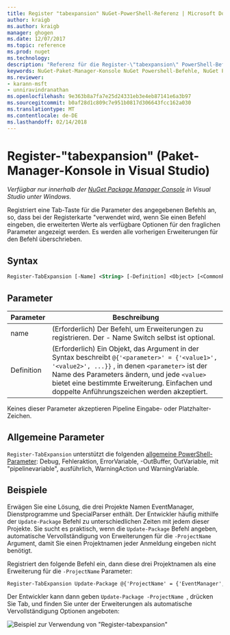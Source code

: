 ```yaml
---
title: Register "tabexpansion" NuGet-PowerShell-Referenz | Microsoft Docs
author: kraigb
ms.author: kraigb
manager: ghogen
ms.date: 12/07/2017
ms.topic: reference
ms.prod: nuget
ms.technology: 
description: "Referenz für die Register-\"tabexpansion\" PowerShell-Befehl in der NuGet-Paket-Manager-Konsole in Visual Studio."
keywords: NuGet-Paket-Manager-Konsole NuGet Powershell-Befehle, NuGet Powershell-Referenz zu "Register-tabexpansion"
ms.reviewer:
- karann-msft
- unniravindranathan
ms.openlocfilehash: 9e363b8a7fa7e25d24331eb3e4eb87141e6a3b97
ms.sourcegitcommit: b0af28d1c809c7e951b0817d306643fcc162a030
ms.translationtype: MT
ms.contentlocale: de-DE
ms.lasthandoff: 02/14/2018
---
```

# <a name="register-tabexpansion-package-manager-console-in-visual-studio"></a>Register-"tabexpansion" (Paket-Manager-Konsole in Visual Studio)

*Verfügbar nur innerhalb der [NuGet Package Manager Console](package-manager-console.md) in Visual Studio unter Windows.*

Registriert eine Tab-Taste für die Parameter des angegebenen Befehls an, so, dass bei der Registerkarte "verwendet wird, wenn Sie einen Befehl eingeben, die erweiterten Werte als verfügbare Optionen für den fraglichen Parameter angezeigt werden. Es werden alle vorherigen Erweiterungen für den Befehl überschrieben.

## <a name="syntax"></a>Syntax

```ps
Register-TabExpansion [-Name] <String> [-Definition] <Object> [<CommonParameters>]
```

## <a name="parameters"></a>Parameter

| Parameter | Beschreibung |
| --- | --- |
| name | (Erforderlich) Der Befehl, um Erweiterungen zu registrieren. Der - Name Switch selbst ist optional. |
| Definition | (Erforderlich) Ein Objekt, das Argument in der Syntax beschreibt `@{'<parameter>' = {'<value1>', '<value2>', ...}}` , in denen `<parameter>` ist der Name des Parameters ändern, und jede `<value>` bietet eine bestimmte Erweiterung. Einfachen und doppelte Anführungszeichen werden akzeptiert. |

Keines dieser Parameter akzeptieren Pipeline Eingabe- oder Platzhalter-Zeichen.

## <a name="common-parameters"></a>Allgemeine Parameter

`Register-TabExpansion` unterstützt die folgenden [allgemeine PowerShell-Parameter](http://go.microsoft.com/fwlink/?LinkID=113216): Debug, Fehleraktion, ErrorVariable, -OutBuffer, OutVariable, mit "pipelinevariable", ausführlich, WarningAction und WarningVariable.

## <a name="examples"></a>Beispiele

Erwägen Sie eine Lösung, die drei Projekte Namen EventManager, Dienstprogramme und SpecialParser enthält. Der Entwickler häufig mithilfe der `Update-Package` Befehl zu unterschiedlichen Zeiten mit jedem dieser Projekte. Sie sucht es praktisch, wenn die `Update-Package` Befehl angeben, automatische Vervollständigung von Erweiterungen für die `-ProjectName` Argument, damit Sie einen Projektnamen jeder Anmeldung eingeben nicht benötigt. 

Registriert den folgende Befehl ein, dann diese drei Projektnamen als eine Erweiterung für die `-ProjectName` Parameter:

```ps
Register-TabExpansion Update-Package @{'ProjectName' = {'EventManager', 'Utilities', 'SpecialParser'}}    
```

Der Entwickler kann dann geben `Update-Package -ProjectName `, drücken Sie Tab, und finden Sie unter der Erweiterungen als automatische Vervollständigung Optionen angeboten:

![Beispiel zur Verwendung von "Register-tabexpansion"](media/Register-TabExpansion-Example.png)
